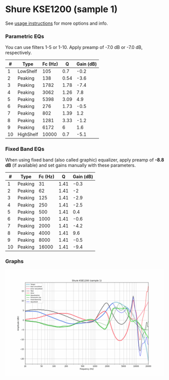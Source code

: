 # Shure KSE1200 (sample 1)
See [usage instructions](https://github.com/jaakkopasanen/AutoEq#usage) for more options and info.

### Parametric EQs
You can use filters 1-5 or 1-10. Apply preamp of -7.0 dB or -7.0 dB, respectively.

|   # | Type      |   Fc (Hz) |    Q |   Gain (dB) |
|-----|-----------|-----------|------|-------------|
|   1 | LowShelf  |       105 | 0.7  |        -0.2 |
|   2 | Peaking   |       138 | 0.54 |        -3.6 |
|   3 | Peaking   |      1782 | 1.78 |        -7.4 |
|   4 | Peaking   |      3062 | 1.26 |         7.8 |
|   5 | Peaking   |      5398 | 3.09 |         4.9 |
|   6 | Peaking   |       276 | 1.73 |        -0.5 |
|   7 | Peaking   |       802 | 1.39 |         1.2 |
|   8 | Peaking   |      1281 | 3.33 |        -1.2 |
|   9 | Peaking   |      6172 | 6    |         1.6 |
|  10 | HighShelf |     10000 | 0.7  |        -5.1 |

### Fixed Band EQs
When using fixed band (also called graphic) equalizer, apply preamp of **-8.8 dB** (if available) and set gains manually with these parameters.

|   # | Type    |   Fc (Hz) |    Q |   Gain (dB) |
|-----|---------|-----------|------|-------------|
|   1 | Peaking |        31 | 1.41 |        -0.3 |
|   2 | Peaking |        62 | 1.41 |        -2   |
|   3 | Peaking |       125 | 1.41 |        -2.9 |
|   4 | Peaking |       250 | 1.41 |        -2.5 |
|   5 | Peaking |       500 | 1.41 |         0.4 |
|   6 | Peaking |      1000 | 1.41 |        -0.6 |
|   7 | Peaking |      2000 | 1.41 |        -4.2 |
|   8 | Peaking |      4000 | 1.41 |         9.6 |
|   9 | Peaking |      8000 | 1.41 |        -0.5 |
|  10 | Peaking |     16000 | 1.41 |        -9.4 |

### Graphs
![](./Shure%20KSE1200%20(sample%201).png)
